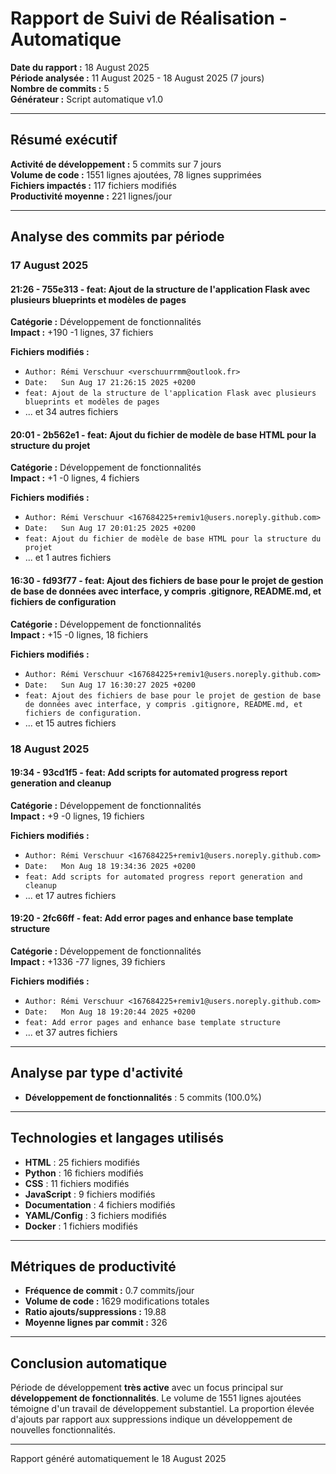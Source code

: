 # Rapport de Suivi de Réalisation - Automatique

**Date du rapport :** 18 August 2025  
**Période analysée :** 11 August 2025 - 18 August 2025 (7 jours)  
**Nombre de commits :** 5  
**Générateur :** Script automatique v1.0

---

## Résumé exécutif

**Activité de développement :** 5 commits sur 7 jours  
**Volume de code :** 1551 lignes ajoutées, 78 lignes supprimées  
**Fichiers impactés :** 117 fichiers modifiés  
**Productivité moyenne :** 221 lignes/jour

---

## Analyse des commits par période

### 17 August 2025

#### 21:26 - 755e313 - feat: Ajout de la structure de l'application Flask avec plusieurs blueprints et modèles de pages

**Catégorie :** Développement de fonctionnalités  
**Impact :** +190 -1 lignes, 37 fichiers

**Fichiers modifiés :**

- `Author: Rémi Verschuur <verschuurrmm@outlook.fr>`
- `Date:   Sun Aug 17 21:26:15 2025 +0200`
- `feat: Ajout de la structure de l'application Flask avec plusieurs blueprints et modèles de pages`
- ... et 34 autres fichiers

#### 20:01 - 2b562e1 - feat: Ajout du fichier de modèle de base HTML pour la structure du projet

**Catégorie :** Développement de fonctionnalités  
**Impact :** +1 -0 lignes, 4 fichiers

**Fichiers modifiés :**

- `Author: Rémi Verschuur <167684225+remiv1@users.noreply.github.com>`
- `Date:   Sun Aug 17 20:01:25 2025 +0200`
- `feat: Ajout du fichier de modèle de base HTML pour la structure du projet`
- ... et 1 autres fichiers

#### 16:30 - fd93f77 - feat: Ajout des fichiers de base pour le projet de gestion de base de données avec interface, y compris .gitignore, README.md, et fichiers de configuration

**Catégorie :** Développement de fonctionnalités  
**Impact :** +15 -0 lignes, 18 fichiers

**Fichiers modifiés :**

- `Author: Rémi Verschuur <167684225+remiv1@users.noreply.github.com>`
- `Date:   Sun Aug 17 16:30:27 2025 +0200`
- `feat: Ajout des fichiers de base pour le projet de gestion de base de données avec interface, y compris .gitignore, README.md, et fichiers de configuration.`
- ... et 15 autres fichiers

### 18 August 2025

#### 19:34 - 93cd1f5 - feat: Add scripts for automated progress report generation and cleanup

**Catégorie :** Développement de fonctionnalités  
**Impact :** +9 -0 lignes, 19 fichiers

**Fichiers modifiés :**

- `Author: Rémi Verschuur <167684225+remiv1@users.noreply.github.com>`
- `Date:   Mon Aug 18 19:34:36 2025 +0200`
- `feat: Add scripts for automated progress report generation and cleanup`
- ... et 17 autres fichiers

#### 19:20 - 2fc66ff - feat: Add error pages and enhance base template structure

**Catégorie :** Développement de fonctionnalités  
**Impact :** +1336 -77 lignes, 39 fichiers

**Fichiers modifiés :**

- `Author: Rémi Verschuur <167684225+remiv1@users.noreply.github.com>`
- `Date:   Mon Aug 18 19:20:44 2025 +0200`
- `feat: Add error pages and enhance base template structure`
- ... et 37 autres fichiers

---

## Analyse par type d'activité

- **Développement de fonctionnalités** : 5 commits (100.0%)

---

## Technologies et langages utilisés

- **HTML** : 25 fichiers modifiés
- **Python** : 16 fichiers modifiés
- **CSS** : 11 fichiers modifiés
- **JavaScript** : 9 fichiers modifiés
- **Documentation** : 4 fichiers modifiés
- **YAML/Config** : 3 fichiers modifiés
- **Docker** : 1 fichiers modifiés

---

## Métriques de productivité

- **Fréquence de commit :** 0.7 commits/jour
- **Volume de code :** 1629 modifications totales
- **Ratio ajouts/suppressions :** 19.88
- **Moyenne lignes par commit :** 326

---

## Conclusion automatique

Période de développement **très active** avec un focus principal sur **développement de fonctionnalités**. Le volume de 1551 lignes ajoutées témoigne d'un travail de développement substantiel. La proportion élevée d'ajouts par rapport aux suppressions indique un développement de nouvelles fonctionnalités.

---
Rapport généré automatiquement le 18 August 2025
